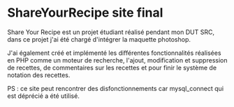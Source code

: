 # ShareYourRecipe site final

Share Your Recipe est un projet étudiant réalisé pendant mon DUT SRC, dans ce projet j'ai été chargé d'intégrer la maquette photoshop.

J'ai également créé et implémenté les différentes fonctionnalités réalisées en PHP comme un moteur de recherche, l'ajout, modification et suppression de recettes, de commentaires sur les recettes et pour finir le système de notation des recettes.

PS : ce site peut rencontrer des disfonctionnements car mysql_connect qui est déprécié a été utilisé.
